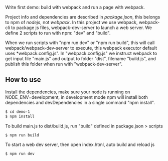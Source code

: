 Write first demo: build with webpack and run a page with webpack.

Project info and dependencies are described in *package.json*, this belongs to npm of *nodejs*, not *webpack*. 
In this project we use webpack, webpack-cli to package js files, webpack-dev-server to launch a web server. We define 2 scripts to run with npm: "dev" and "build".

When we run scripts with "npm run dev" or "npm run build", this will call webpack/webpack-dev-server to execute, this webpack executor default uses *webpack.config.js".
In "webpack.config.js" we instruct webpack to get input file "main.js" and output to folder "dist", filename "build.js", and publish this folder when run with "webpack-dev-server".

## How to use

Install the dependencies, make sure your node is running on NODE_ENV=development, in development mode npm will install both dependencies and devDependencies in a single command "npm install".

```bash
$ cd demo-1
$ npm install
```

To build main.js to dist/build.js, run "build" defined in package.json > scripts

```bash
$ npm run build
```

To start a web dev server, then open index.html, auto build and reload js

```bash
$ npm run dev
```
